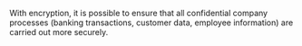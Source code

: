 With encryption, it is possible to ensure that all confidential company processes (banking transactions, customer data, employee information) are carried out more securely.
